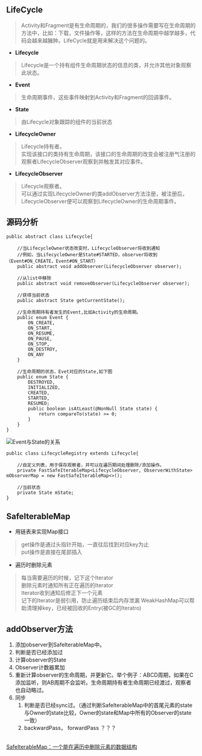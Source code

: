 ## LifeCycle

> Activity和Fragment是有生命周期的，我们的很多操作需要写在生命周期的方法中，比如：下载，文件操作等，这样的方法在生命周期中越学越多，代码会越来越臃肿。LifeCycle就是用来解决这个问题的。  

+ **Lifecycle**
> Lifecycle是一个持有组件生命周期状态的信息的类，并允许其他对象观察此状态。
+ **Event**
> 生命周期事件，这些事件映射到Activity和Fragment的回调事件。
+ **State**
> 由Lifecycle对象跟踪的组件的当前状态
+ **LifecycleOwner**
> Lifecycle持有者。  
实现该接口的类持有生命周期，该接口的生命周期的改变会被注册气注册的观察者LifecycleObserver观察到并触发其对应事件。
+ **LifecycleObserver**
> Lifecycle观察者。  
可以通过实现LifecycleOwner的类addObserver方法注册，被注册后，LifecycleObserver便可以观察到LifecycleOwner的生命周期事件。




## 源码分析

```
public abstract class Lifecycle{

	//当LifecycleOwner状态改变时，LifecycleObserver将收到通知
	//例如，当LifecycleOwner是State#STARTED，observer将收到（Event#ON_CREATE，Event#ON_START）
	public abstract void addObserver(LifecycleObserver observer);

	//从list中移除
	public abstract void removeObserver(LifecycleObserver observer);

	//获得当前状态
	public abstract State getCurrentState();

	//生命周期持有者发生的Event,比如Activity的生命周期。
	public enum Event {
        ON_CREATE,
        ON_START,
        ON_RESUME,
        ON_PAUSE,
        ON_STOP,
        ON_DESTROY,
        ON_ANY
    }

    //生命周期的状态，Evet对应的State,如下图
    public enum State {
        DESTROYED,
        INITIALIZED,
        CREATED,
        STARTED,
        RESUMED;
        public boolean isAtLeast(@NonNull State state) {
            return compareTo(state) >= 0;
        }
    }
}
```
![Event与State的关系](https://upload-images.jianshu.io/upload_images/11267461-d9551bd201b26354.png?imageMogr2/auto-orient/strip|imageView2/2/w/700/format/webp)



```
public class LifecycleRegistry extends Lifecycle{

	//自定义列表，用于保存观察者，并可以在遍历期间处理删除/添加操作。
	private FastSafeIterableMap<LifecycleObserver, ObserverWithState> mObserverMap = new FastSafeIterableMap<>();

	//当前状态
	private State mState;
}
```





## SafeIterableMap
+ 用链表来实现Map接口
> get操作是通过头指针开始，一直往后找到对应key为止  
put操作是直接在尾部插入
+ 遍历时删除元素
> 每当需要遍历的时候，记下这个Iterator  
删除元素时通知所有正在遍历的Iterator  
Iterator收到通知后修正下一个元素  
记下的Iterator是弱引用，防止遍历结束后内存泄漏
> WeakHashMap可以帮助清理掉key，已经被回收的Entry(被GC的Iteratro)


## addObserver方法
1. 添加observer到SafeIterableMap中。
2. 判断是否已经添加过
3. 计算observer的State
4. Observer计数器累加
5. 重新计算observer的生命周期，并更新它。举个例子：ABCD周期，如果在C添加监听，则AB周期不会监听。生命周期持有者生命周期已经渡过，观察者也自动略过。
6. 同步
    1. 判断是否已经sync过。（通过判断SafeIterableMap中的首尾元素的state与Owner的state比较，Owner的state和Map中所有的Observer的state一致）
    2. backwardPass， forwardPass ？？？






##

[SafeIterableMap：一个能在遍历中删除元素的数据结构](https://www.jianshu.com/p/4edb7dd555e4)
